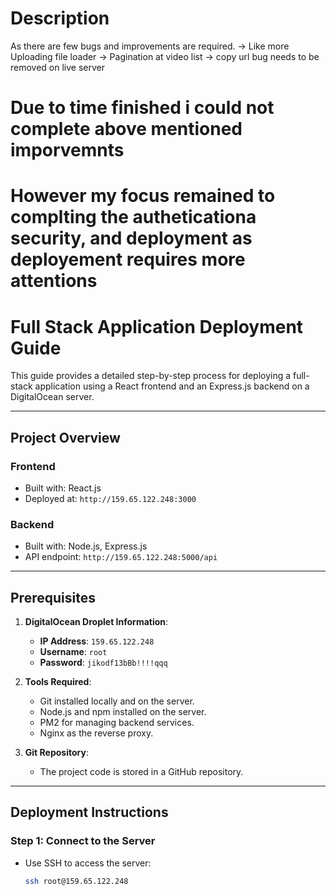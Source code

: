# Description
As there are few bugs and improvements are required.
-> Like more Uploading file loader
-> Pagination at video list
-> copy url bug needs to be removed on live server

# Due to time finished i could not complete above mentioned imporvemnts
# However my focus remained to complting the autheticationa  security, and deployment as deployement requires more attentions



# Full Stack Application Deployment Guide

This guide provides a detailed step-by-step process for deploying a full-stack application using a React frontend and an Express.js backend on a DigitalOcean server.

---

## Project Overview

### Frontend
- Built with: React.js
- Deployed at: `http://159.65.122.248:3000`

### Backend
- Built with: Node.js, Express.js
- API endpoint: `http://159.65.122.248:5000/api`

---

## Prerequisites

1. **DigitalOcean Droplet Information**:
   - **IP Address**: `159.65.122.248`
   - **Username**: `root`
   - **Password**: `jikodf13bBb!!!!qqq`

2. **Tools Required**:
   - Git installed locally and on the server.
   - Node.js and npm installed on the server.
   - PM2 for managing backend services.
   - Nginx as the reverse proxy.

3. **Git Repository**:
   - The project code is stored in a GitHub repository.

---

## Deployment Instructions

### Step 1: Connect to the Server
- Use SSH to access the server:
  ```bash
  ssh root@159.65.122.248
